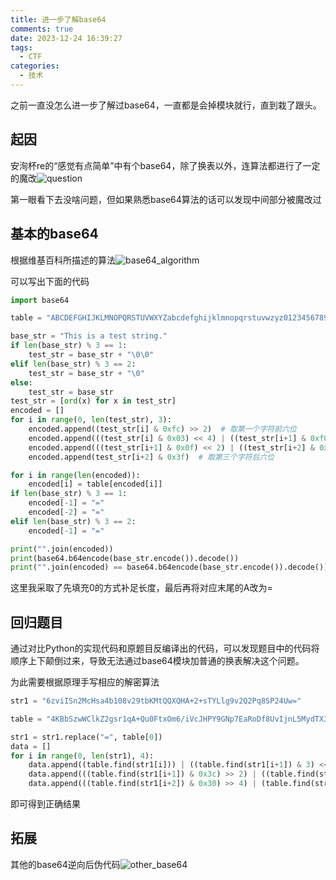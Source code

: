 ```yaml
---
title: 进一步了解base64
comments: true
date: 2023-12-24 16:39:27
tags:
  - CTF
categories:
  - 技术
---
```


之前一直没怎么进一步了解过base64，一直都是会掉模块就行，直到栽了跟头。

## 起因

安洵杯re的“感觉有点简单”中有个base64，除了换表以外，连算法都进行了一定的魔改![question](https://img.jks.moe/od/01tklsjzdlwx56ku4xgbdlt3ly6kdm7ln3)

第一眼看下去没啥问题，但如果熟悉base64算法的话可以发现中间部分被魔改过

## 基本的base64

根据维基百科所描述的算法![base64_algorithm](https://img.jks.moe/od/01tklsjzbnwvl3esh7fjbixltnfku4y3ur)

可以写出下面的代码

```python
import base64

table = "ABCDEFGHIJKLMNOPQRSTUVWXYZabcdefghijklmnopqrstuvwzyz0123456789+/"

base_str = "This is a test string."
if len(base_str) % 3 == 1:
    test_str = base_str + "\0\0"
elif len(base_str) % 3 == 2:
    test_str = base_str + "\0"
else:
    test_str = base_str
test_str = [ord(x) for x in test_str]
encoded = []
for i in range(0, len(test_str), 3):
    encoded.append((test_str[i] & 0xfc) >> 2)  # 取第一个字符前六位
    encoded.append(((test_str[i] & 0x03) << 4) | ((test_str[i+1] & 0xf0) >> 4))  # 取第一个字符后两位和第二个字符前四位
    encoded.append(((test_str[i+1] & 0x0f) << 2) | ((test_str[i+2] & 0xc0) >> 6))  # 取第二个字符后四位和第三个字符前两位
    encoded.append(test_str[i+2] & 0x3f)  # 取第三个字符后六位

for i in range(len(encoded)):
    encoded[i] = table[encoded[i]]
if len(base_str) % 3 == 1:
    encoded[-1] = "="
    encoded[-2] = "="
elif len(base_str) % 3 == 2:
    encoded[-1] = "="

print("".join(encoded))
print(base64.b64encode(base_str.encode()).decode())
print("".join(encoded) == base64.b64encode(base_str.encode()).decode())
```

这里我采取了先填充0的方式补足长度，最后再将对应末尾的A改为=

## 回归题目

通过对比Python的实现代码和原题目反编译出的代码，可以发现题目中的代码将顺序上下颠倒过来，导致无法通过base64模块加普通的换表解决这个问题。

为此需要根据原理手写相应的解密算法

```python
str1 = "6zviISn2McHsa4b108v29tbKMtQQXQHA+2+sTYLlg9v2Q2Pq8SP24Uw="

table = "4KBbSzwWClkZ2gsr1qA+Qu0FtxOm6/iVcJHPY9GNp7EaRoDf8UvIjnL5MydTX3eh"

str1 = str1.replace("=", table[0])
data = []
for i in range(0, len(str1), 4):
    data.append((table.find(str1[i])) | ((table.find(str1[i+1]) & 3) << 6))
    data.append(((table.find(str1[i+1]) & 0x3c) >> 2) | ((table.find(str1[i+2]) & 0xf) << 4))
    data.append(((table.find(str1[i+2]) & 0x30) >> 4) | (table.find(str1[i+3]) << 2))
```

即可得到正确结果

## 拓展

其他的base64逆向后伪代码![other_base64](https://img.jks.moe/od/01tklsjzg2yf3qsk2cj5hkcogkyoq7zhj7)
